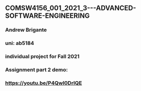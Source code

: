 ## COMSW4156_001_2021_3---ADVANCED-SOFTWARE-ENGINEERING

### Andrew Brigante

### uni: ab5184

### individual project for Fall 2021

### Assignment part 2 demo:

### https://youtu.be/P4QwI0DrlQE
